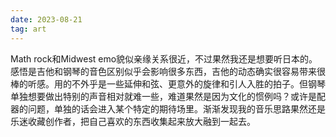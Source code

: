 ```yaml
---
date: 2023-08-21
tag: art
---
```

Math rock和Midwest emo貌似亲缘关系很近，不过果然我还是想要听日本的。感悟是吉他和钢琴的音色区别似乎会影响很多东西，吉他的动态确实很容易带来很棒的听感。用的不外乎是一些延伸和弦、更意外的旋律和引人入胜的拍子。但钢琴单独想要做出特别的声音相对就难一些，难道果然是因为文化的惯例吗？或许是配器的问题，单独的话会进入某个特定的期待场里。渐渐发现我的音乐思路果然还是乐迷收藏创作者，把自己喜欢的东西收集起来放大融到一起去。